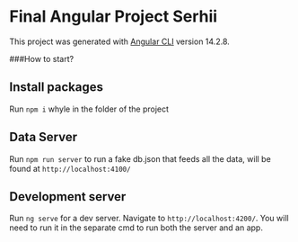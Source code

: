 # Final Angular Project Serhii

This project was generated with [Angular CLI](https://github.com/angular/angular-cli) version 14.2.8.
 
 ###How to start?

## Install packages

Run `npm i` whyle in the folder of the project

## Data Server

Run `npm run server` to run a fake db.json that feeds all the data, will be found at `http://localhost:4100/`


## Development server

Run `ng serve` for a dev server. Navigate to `http://localhost:4200/`. You will need to run it in the separate cmd to run both the server and an app.




